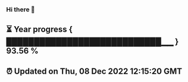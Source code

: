 ### Hi there 👋
⏳ Year progress { ████████████████████████████▁▁ } 93.56 %
---
⏰ Updated on Thu, 08 Dec 2022 12:15:20 GMT
---
